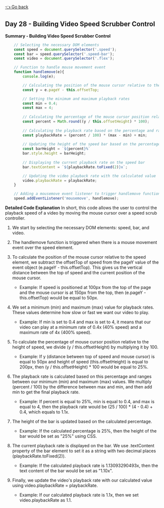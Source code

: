[👈 Go back](../readme.md)

## Day 28 - Building Video Speed Scrubber Control

**Summary - Building Video Speed Scrubber Control**

```javascript
    // Selecting the necessary DOM elements
    const speed = document.querySelector('.speed'); 
    const bar = speed.querySelector('.speed-bar');
    const video = document.querySelector('.flex');

    // Function to handle mouse movement event
    function handlemove(e){
        console.log(e); 

        // Calculating the position of the mouse cursor relative to the speed element
        const y = e.pageY - this.offsetTop; 

        // Setting the minimum and maximum playback rates
        const min = 0.4; 
        const max = 4; 
        
        // Calculating the percentage of the mouse cursor position relative to the height of the speed element
        const percent = Math.round((y / this.offsetHeight) * 100); 
        
        // Calculating the playback rate based on the percentage and range of minimum and maximum rates
        const playbackRate = (percent / 100) * (max - min) + min;  
        
        // Updating the height of the speed bar based on the percentage
        const barHeight = `${percent}%`
        bar.style.height = barHeight; 
        
        // Displaying the current playback rate on the speed bar
        bar.textContent = `${playbackRate.toFixed(2)}x`;

        // Updating the video playback rate with the calculated value
        video.playbackRate = playbackRate;
    }

    // Adding a mousemove event listener to trigger handlemove function when mouse is moved over speed element
    speed.addEventListener('mousemove', handlemove);
```

**Detailed Code Explanation**
In short, this code allows the user to control the playback speed of a video by moving the mouse cursor over a speed scrub controller.

1. We start by selecting the necessary DOM elements: speed, bar, and video.

1. The handlemove function is triggered when there is a mouse movement event over the speed element.

1. To calculate the position of the mouse cursor relative to the speed element, we subtract the offsetTop of speed from the pageY value of the event object (e.pageY - this.offsetTop). This gives us the vertical distance between the top of speed and the current position of the mouse cursor.

    - Example: If speed is positioned at 100px from the top of the page and the mouse cursor is at 150px from the top, then (e.pageY - this.offsetTop) would be equal to 50px.
1. We set a minimum (min) and maximum (max) value for playback rates. These values determine how slow or fast we want our video to play.

    - Example: If min is set to 0.4 and max is set to 4, it means that our video can play at a minimum rate of 0.4x (40% speed) and a maximum rate of 4x (400% speed).
1. To calculate the percentage of mouse cursor position relative to the height of speed, we divide (y / this.offsetHeight) by multiplying it by 100.

    - Example: If y (distance between top of speed and mouse cursor) is equal to 50px and height of speed (this.offsetHeight) is equal to 200px, then (y / this.offsetHeight) * 100 would be equal to 25%.
1. The playback rate is calculated based on this percentage and ranges between our minimum (min) and maximum (max) values. We multiply (percent / 100) by the difference between max and min, and then add min to get the final playback rate.

    - Example: If percent is equal to 25%, min is equal to 0.4, and max is equal to 4, then the playback rate would be (25 / 100) * (4 - 0.4) + 0.4, which equals to 1.1x.
1. The height of the bar is updated based on the calculated percentage.

    - Example: If the calculated percentage is 25%, then the height of the bar would be set as "25%" using CSS.
1. The current playback rate is displayed on the bar. We use .textContent property of the bar element to set it as a string with two decimal places (playbackRate.toFixed(2)).

    - Example: If the calculated playback rate is 1.13093290493x, then the text content of the bar would be set as "1.10x".
1. Finally, we update the video's playback rate with our calculated value using video.playbackRate = playbackRate.

    - Example: If our calculated playback rate is 1.1x, then we set video.playbackRate as 1.1.


